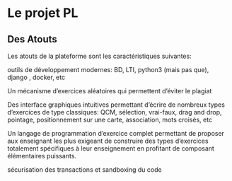   
  

# Le projet PL 

## Des Atouts 
Les atouts de la plateforme sont les caractéristiques suivantes:

outils de développement modernes: BD, LTI, python3 (mais pas que), django , docker, etc

Un mécanisme d’exercices aléatoires qui permettent d’éviter le plagiat 

Des interface graphiques intuitives permettant d’écrire de nombreux types d’exercices de type classiques: QCM, sélection, vrai-faux, drag and drop, pointage, positionnement sur une carte, association, mots croisés, etc

Un langage de programmation d’exercice complet permettant de proposer aux enseignant les plus exigeant de construire des types d’exercices totalement spécifiques à leur enseignement en profitant de composant élémentaires puissants. 

sécurisation des transactions et sandboxing du code
